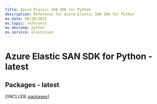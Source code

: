 ```yaml
---
title: Azure Elastic SAN SDK for Python
description: Reference for Azure Elastic SAN SDK for Python
ms.date: 06/30/2025
ms.topic: reference
ms.devlang: python
ms.service: elasticsan
---
```

# Azure Elastic SAN SDK for Python - latest
## Packages - latest
[!INCLUDE [packages](elastic-san-index.md)]
